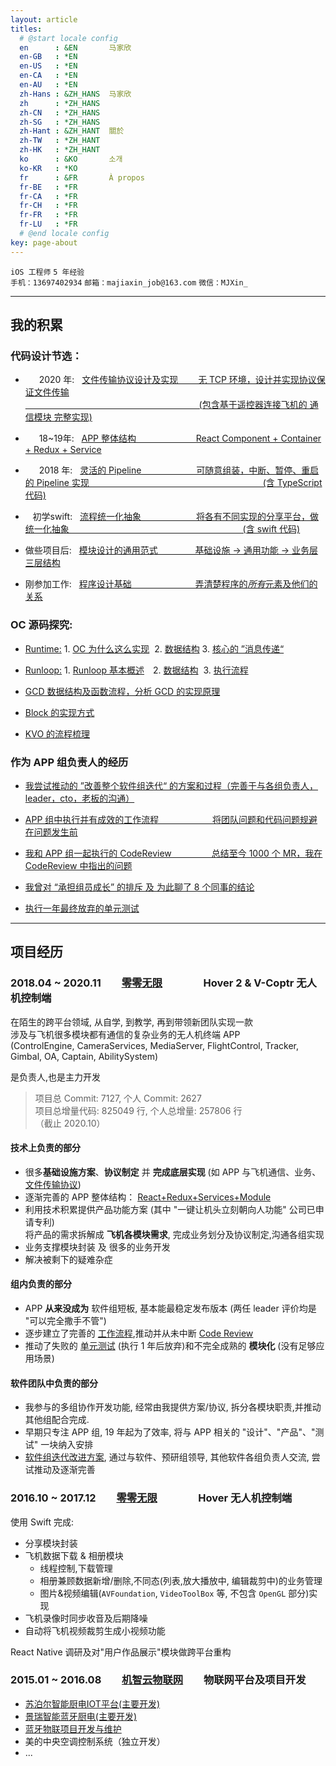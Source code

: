```yaml
---
layout: article
titles:
  # @start locale config
  en      : &EN       马家欣
  en-GB   : *EN
  en-US   : *EN
  en-CA   : *EN
  en-AU   : *EN
  zh-Hans : &ZH_HANS  马家欣
  zh      : *ZH_HANS
  zh-CN   : *ZH_HANS
  zh-SG   : *ZH_HANS
  zh-Hant : &ZH_HANT  關於
  zh-TW   : *ZH_HANT
  zh-HK   : *ZH_HANT
  ko      : &KO       소개
  ko-KR   : *KO
  fr      : &FR       À propos
  fr-BE   : *FR
  fr-CA   : *FR
  fr-CH   : *FR
  fr-FR   : *FR
  fr-LU   : *FR
  # @end locale config
key: page-about
---
```



`iOS 工程师`&nbsp;`5 年经验`&nbsp;  
`手机：13697402934`&nbsp;`邮箱：majiaxin_job@163.com`&nbsp;`微信：MJXin_`  

---
## 我的积累
### 代码设计节选：
* &emsp;&nbsp;&nbsp;2020 年: &nbsp;&nbsp;[文件传输协议设计及实现&emsp;&emsp;&nbsp;无 TCP 环境，设计并实现协议保证文件传输  
&emsp;&emsp;&emsp;&emsp;&emsp;&emsp;&emsp;&emsp;&emsp;&emsp;&emsp;&emsp;&emsp;&emsp;&emsp;&emsp;&nbsp;&emsp;&emsp;&emsp;&nbsp;&nbsp;(包含基于遥控器连接飞机的 通信模块 完整实现)](https://mjxin.github.io/2020/10/20/%E8%AE%BE%E8%AE%A1%E4%B8%93%E9%A2%98-USB%E6%96%87%E4%BB%B6%E4%BC%A0%E8%BE%93%E5%8D%8F%E8%AE%AE.html)

* &emsp;&nbsp;&nbsp;18~19年: &nbsp;&nbsp;[APP 整体结构&emsp;&emsp;&emsp;&emsp;&emsp;&emsp;&nbsp;&nbsp;&nbsp;React Component + Container + Redux + Service](https://mjxin.github.io/2020/10/19/%E8%AE%BE%E8%AE%A1%E4%B8%93%E9%A2%98-APP%E7%BB%93%E6%9E%84.html)

* &emsp;&nbsp;&nbsp;2018 年: &nbsp;&nbsp;[灵活的 Pipeline&emsp;&emsp;&emsp;&emsp;&emsp;&emsp;&nbsp;可随意组装，中断、暂停、重启的 Pipeline 实现 
&emsp;&emsp;&emsp;&emsp;&emsp;&emsp;&emsp;&emsp;&emsp;&emsp;&emsp;&emsp;&emsp;&emsp;&emsp;&emsp;&emsp;&emsp;&emsp;&nbsp;&nbsp;(含 TypeScript 代码)](https://mjxin.github.io/2020/10/18/%E8%AE%BE%E8%AE%A1%E4%B8%93%E9%A2%98-%E7%81%B5%E6%B4%BB%E6%8B%BC%E8%A3%85%E7%9A%84-Pipeline.html)

* &nbsp;&nbsp;&nbsp;初学swift: &nbsp;&nbsp;[流程统一化抽象&emsp;&emsp;&emsp;&emsp;&emsp;&emsp; 将各有不同实现的分享平台，做统一化抽象
&emsp;&emsp;&emsp;&emsp;&emsp;&emsp;&emsp;&emsp;&emsp;&emsp;&emsp;&emsp;&emsp;&emsp;&emsp;&emsp;&emsp;&emsp;&emsp;&nbsp;&nbsp;(含 swift 代码)](https://mjxin.github.io/2020/10/16/%E8%AE%BE%E8%AE%A1%E4%B8%93%E9%A2%98-%E5%88%86%E4%BA%AB%E6%A8%A1%E5%9D%97.html)

* 做些项目后: &nbsp;&nbsp;[模块设计的通用范式&emsp;&emsp;&emsp;&emsp; 基础设施 -> 通用功能 -> 业务层 三层结构](https://mjxin.github.io/2020/10/17/%E8%AE%BE%E8%AE%A1%E4%B8%93%E9%A2%98-%E6%A8%A1%E5%9D%97%E8%AE%BE%E8%AE%A1%E9%80%9A%E7%94%A8%E8%8C%83%E5%BC%8F.html)

* 刚参加工作: &nbsp;&nbsp;[程序设计基础&emsp;&emsp;&emsp;&emsp;&emsp;&emsp;&emsp; 弄清楚程序的*所有*元素及他们的关系](https://mjxin.github.io/2020/10/15/%E8%AE%BE%E8%AE%A1%E4%B8%93%E9%A2%98-%E7%A8%8B%E5%BA%8F%E6%9C%89%E4%BB%80%E4%B9%88%E5%85%83%E7%B4%A0.html)

### OC 源码探究:
* [Runtime:](https://mjxin.github.io/2020/09/12/%E7%B4%A2%E5%BC%95-OC-%E7%9A%84%E6%BA%90%E7%A0%81%E8%A7%A3%E6%9E%90%E7%B3%BB%E5%88%97.html#runtime-%E7%B3%BB%E5%88%97) 1. [OC 为什么这么实现](https://mjxin.github.io/2020/08/27/OC%E5%9F%BA%E7%9F%B3-Runtime-%E6%AD%A3%E6%96%871.html)&nbsp;&nbsp;2. [数据结构](https://mjxin.github.io/2020/08/26/OC%E5%9F%BA%E7%9F%B3-Runtime-%E6%AD%A3%E6%96%872.html) 3. [核心的 ”消息传递“](https://mjxin.github.io/2020/08/25/OC%E5%9F%BA%E7%9F%B3-Runtime-%E6%AD%A3%E6%96%873.html)

* [Runloop:](https://mjxin.github.io/2020/09/12/%E7%B4%A2%E5%BC%95-OC-%E7%9A%84%E6%BA%90%E7%A0%81%E8%A7%A3%E6%9E%90%E7%B3%BB%E5%88%97.html#runloop-%E7%B3%BB%E5%88%97) 1. [Runloop 基本概述](https://mjxin.github.io/2020/08/20/OC%E5%9F%BA%E7%9F%B3-Runloop-%E6%AD%A3%E6%96%871.html)&emsp;2. [数据结构](https://mjxin.github.io/2020/08/20/OC%E5%9F%BA%E7%9F%B3-Runloop-%E6%AD%A3%E6%96%872.html)&nbsp;&nbsp;3. [执行流程](https://mjxin.github.io/2020/08/18/OC%E5%9F%BA%E7%9F%B3-Runloop-%E6%AD%A3%E6%96%873.html)  

* [GCD 数据结构及函数流程，分析 GCD 的实现原理](https://mjxin.github.io/2020/09/12/%E7%B4%A2%E5%BC%95-OC-%E7%9A%84%E6%BA%90%E7%A0%81%E8%A7%A3%E6%9E%90%E7%B3%BB%E5%88%97.html#gcd-%E7%B3%BB%E5%88%97)

* [Block 的实现方式](https://mjxin.github.io/2020/08/15/OC%E5%9F%BA%E7%9F%B3-Block-%E6%AD%A3%E6%96%87.html)

* [KVO 的流程梳理](https://mjxin.github.io/2020/08/16/OC%E5%9F%BA%E7%9F%B3-KVO-%E6%AD%A3%E6%96%87.html)

### 作为 APP 组负责人的经历
* [我尝试推动的 ”改善整个软件组迭代“ 的方案和过程（完善于与各组负责人，leader，cto，老板的沟通）](https://mjxin.github.io/2020/10/12/%E7%B4%A2%E5%BC%95-%E6%94%B9%E8%BF%9B%E5%85%AC%E5%8F%B8%E8%BD%AF%E4%BB%B6%E7%BB%84%E8%BF%AD%E4%BB%A3%E5%B0%9D%E8%AF%95.html)

* [APP 组中执行并有成效的工作流程 &emsp;&emsp;&emsp;&emsp;&emsp;&nbsp;&nbsp; 将团队问题和代码问题规避在问题发生前](https://mjxin.github.io/2020/08/10/%E5%B7%A5%E7%A8%8B%E4%B8%93%E9%A2%98-APP%E7%BB%84%E6%8E%A8%E8%A1%8C%E7%9A%84%E5%B7%A5%E4%BD%9C%E6%B5%81%E7%A8%8B.html)

* [我和 APP 组一起执行的 CodeReview &emsp;&emsp;&emsp;&emsp; 总结至今 1000 个 MR，我在 CodeReview 中指出的问题](https://mjxin.github.io/2020/08/08/%E5%B7%A5%E7%A8%8B%E4%B8%93%E9%A2%98-CodeReview%E6%88%90%E6%9E%9C%E5%9B%9E%E9%A1%BE.html)

* [我曾对 “承担组员成长” 的排斥 及 为此聊了 8 个同事的结论](https://mjxin.github.io/2020/08/05/%E5%85%B3%E4%BA%8E%E6%80%8E%E4%B9%88%E5%AF%B9%E5%BE%85%E5%85%AC%E5%8F%B8%E4%B8%8E%E5%90%8C%E4%BA%8B.html)

* [执行一年最终放弃的单元测试](https://mjxin.github.io/2020/08/04/%E5%B7%A5%E7%A8%8B%E4%B8%93%E9%A2%98-%E5%8D%95%E5%85%83%E6%B5%8B%E8%AF%95.html)

---

<!-- ## 个人经历
2016.10 ~ 至今&emsp;&emsp;&emsp;&emsp;&emsp;&emsp;&emsp;&emsp;&emsp;&emsp;杭州零零科技&emsp;&emsp;&emsp;&emsp;&emsp;&emsp;&emsp;&emsp;iOS 开发 & APP 组负责人  
2015.01 ~ 2016.08&emsp;&emsp;&emsp;&emsp;&emsp;&emsp;&emsp;&emsp;&nbsp;广州机智云物联网&emsp;&emsp;&emsp;&emsp;&emsp;&emsp;iOS 开发  
2011.09 ~ 2015.06&emsp;&emsp;&emsp;&emsp;&emsp;&emsp;&emsp;&emsp;&nbsp;肇庆学院(2A)&emsp;&emsp;&emsp;&emsp;&emsp;&emsp;&emsp;&emsp;本科  

--- -->

## 项目经历
### 2018.04 ~ 2020.11  [零零无限](https://zerozerorobotics.com)    Hover 2 & V-Coptr 无人机控制端
在陌生的跨平台领域, 从自学, 到教学, 再到带领新团队实现一款  
涉及与飞机很多模块都有通信的复杂业务的无人机终端 APP  
(ControlEngine, CameraServices, MediaServer, FlightControl, Tracker, Gimbal, OA, Captain, AbilitySystem)

是负责人,也是主力开发  
> 项目总 Commit: 7127, 个人 Commit: 2627  
> 项目总增量代码: 825049 行, 个人总增量: 257806 行  
>（截止 2020.10）  

   
#### 技术上负责的部分   
* 很多**基础设施方案**、**协议制定** 并 **完成底层实现** 
(如 APP 与飞机通信、业务、[文件传输协议](https://mjxin.github.io/2020/10/20/%E8%AE%BE%E8%AE%A1%E4%B8%93%E9%A2%98-USB%E6%96%87%E4%BB%B6%E4%BC%A0%E8%BE%93%E5%8D%8F%E8%AE%AE.html))
* 逐渐完善的 APP 整体结构： [React+Redux+Services+Module](https://mjxin.github.io/2020/10/19/%E8%AE%BE%E8%AE%A1%E4%B8%93%E9%A2%98-APP%E7%BB%93%E6%9E%84.html)
* 利用技术积累提供产品功能方案 (其中 "一键让机头立刻朝向人功能" 公司已申请专利)  
  将产品的需求拆解成 **飞机各模块需求**, 完成业务划分及协议制定,沟通各组实现
* 业务支撑模块封装 及 很多的业务开发  
* 解决被剩下的疑难杂症  

#### 组内负责的部分
* APP **从来没成为** 软件组短板, 基本能最稳定发布版本 (两任 leader 评价均是 "可以完全撒手不管")  
* 逐步建立了完善的 [工作流程](https://mjxin.github.io/2020/08/12/%E7%B4%A2%E5%BC%95-%E5%B7%A5%E7%A8%8B%E4%B8%93%E9%A2%98%E7%B4%A2%E5%BC%95.html),推动并从未中断 [Code Review](https://mjxin.github.io/2020/08/08/%E5%B7%A5%E7%A8%8B%E4%B8%93%E9%A2%98-CodeReview%E6%88%90%E6%9E%9C%E5%9B%9E%E9%A1%BE.html)
* 推动了失败的 [单元测试](https://mjxin.github.io/2020/08/04/%E5%B7%A5%E7%A8%8B%E4%B8%93%E9%A2%98-%E5%8D%95%E5%85%83%E6%B5%8B%E8%AF%95.html) (执行 1 年后放弃)和不完全成熟的 **模块化** (没有足够应用场景)   

#### 软件团队中负责的部分
* 我参与的多组协作开发功能, 经常由我提供方案/协议, 拆分各模块职责,并推动其他组配合完成. 
* 早期只专注 APP 组, 19 年起为了效率, 将与 APP 相关的 "设计"、"产品"、"测试" 一块纳入安排
* [软件组迭代改进方案](https://mjxin.github.io/2020/10/12/%E7%B4%A2%E5%BC%95-%E6%94%B9%E8%BF%9B%E5%85%AC%E5%8F%B8%E8%BD%AF%E4%BB%B6%E7%BB%84%E8%BF%AD%E4%BB%A3%E5%B0%9D%E8%AF%95.html), 通过与软件、预研组领导, 其他软件各组负责人交流, 尝试推动及逐渐完善 

### 2016.10 ~ 2017.12  [零零无限](https://zerozerorobotics.com)    Hover 无人机控制端
使用 Swift 完成:
* 分享模块封装
* 飞机数据下载 & 相册模块
  * 线程控制,下载管理
  * 相册兼顾数据新增/删除,不同态(列表,放大播放中, 编辑裁剪中)的业务管理
  * 图片&视频编辑(`AVFoundation`, `VideoToolBox` 等, 不包含 `OpenGL` 部分)实现
* 飞机录像时同步收音及后期降噪
* 自动将飞机视频裁剪生成小视频功能

React Native 调研及对"用户作品展示"模块做跨平台重构

### 2015.01 ~ 2016.08  [机智云物联网](https://www.gizwits.com)  物联网平台及项目开发
* [苏泊尔智能厨电IOT平台(主要开发)](https://mjxin.github.io/2016/08/04/%E6%9C%BA%E6%99%BA%E4%BA%91-%E9%A1%B9%E7%9B%AE%E7%95%99%E6%A1%A3-%E8%8B%8F%E5%B7%A7%E5%B7%A7.html)
* [景瑞智能蓝牙厨电(主要开发)](https://mjxin.github.io/2016/08/04/%E6%9C%BA%E6%99%BA%E4%BA%91-%E9%A1%B9%E7%9B%AE%E7%95%99%E6%A1%A3-%E8%93%9D%E7%89%99%E7%89%A9%E8%81%94%E9%A1%B9%E7%9B%AE.html#%E6%99%AF%E7%91%9E%E6%99%BA%E8%83%BD%E5%8E%A8%E5%85%B7vmark)
* [蓝牙物联项目开发与维护](https://mjxin.github.io/2016/08/04/%E6%9C%BA%E6%99%BA%E4%BA%91-%E9%A1%B9%E7%9B%AE%E7%95%99%E6%A1%A3-%E8%93%9D%E7%89%99%E7%89%A9%E8%81%94%E9%A1%B9%E7%9B%AE.html)
* 美的中央空调控制系统（独立开发）
* ...